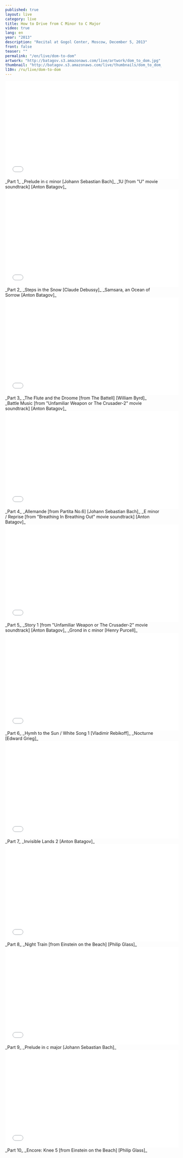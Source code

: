 ```yaml
---
published: true
layout: live
category: live
title: How to Drive from C Minor to C Major
video: true
lang: en
year: "2013"
description: "Recital at Gogol Center, Moscow, December 5, 2013"
front: false
teaser: ""
permalink: "/en/live/dom-to-dom"
artwork: "http://batagov.s3.amazonaws.com/live/artwork/dom_to_dom.jpg"
thumbnail: "http://batagov.s3.amazonaws.com/live/thumbnails/dom_to_dom_thumb.jpg"
l10n: /ru/live/dom-to-dom
---
```


<iframe id="part-1" width="560" height="315" src="//www.youtube.com/embed/ybhpeIoZBKk" frameborder="0" allowfullscreen></iframe>
_Part 1_  
_Prelude in c minor [Johann Sebastian Bach]_  
_1U [from "U" movie soundtrack] [Anton Batagov]_  
  
<iframe id="part-2" width="560" height="315" src="//www.youtube.com/embed/S-AaG6gTcfo" frameborder="0" allowfullscreen></iframe>
_Part 2_  
_Steps in the Snow [Claude Debussy]_  
_Samsara, an Ocean of Sorrow [Anton Batagov]_  
  
<iframe id="part-3" width="560" height="315" src="//www.youtube.com/embed/_KrDdDCThAc" frameborder="0" allowfullscreen></iframe>
_Part 3_   
_The Flute and the Droome [from The Battell] [William Byrd]_  
_Battle Music [from "Unfamiliar Weapon or The Crusader-2" movie soundtrack] [Anton Batagov]_  
  
<iframe id="part-4" width="560" height="315" src="//www.youtube.com/embed/UtioumAy77E" frameborder="0" allowfullscreen></iframe>
_Part 4_  
_Allemande [from Partita No.6] [Johann Sebastian Bach]_  
_E minor / Reprise [from "Breathing In Breathing Out" movie soundtrack] [Anton Batagov]_  
  
<iframe id="part-5" width="560" height="315" src="//www.youtube.com/embed/Fs7t_DhFksA" frameborder="0" allowfullscreen></iframe>
_Part 5_  
_Story 1 [from "Unfamiliar Weapon or The Crusader-2" movie soundtrack] [Anton Batagov]_  
_Grond in c minor [Henry Purcell]_  
  
<iframe id="part-6" width="560" height="315" src="//www.youtube.com/embed/TeroHHvoV6A" frameborder="0" allowfullscreen></iframe>
_Part 6_  
_Hymh to the Sun / White Song 1 [Vladimir Rebikoff]_  
_Nocturne [Edward Grieg]_  
  
<iframe id="part-7" width="560" height="315" src="//www.youtube.com/embed/xIkJHB_Qj3Q" frameborder="0" allowfullscreen></iframe>
_Part 7_   
_Invisible Lands 2 [Anton Batagov]_  
  
<iframe id="part-8" width="560" height="315" src="//www.youtube.com/embed/8f29S-854WE" frameborder="0" allowfullscreen></iframe>
_Part 8_  
_Night Train [from Einstein on the Beach] [Philip Glass]_  
  
<iframe id="part-9" width="560" height="315" src="//www.youtube.com/embed/Na7HuhIoyFY" frameborder="0" allowfullscreen></iframe>
_Part 9_   
_Prelude in c major [Johann Sebastian Bach]_  
  
<iframe id="part-10" width="560" height="315" src="//www.youtube.com/embed/KU0ezIIM-Rw" frameborder="0" allowfullscreen></iframe>
_Part 10_   
_Encore: Knee 5 [from Einstein on the Beach] [Philip Glass]_  